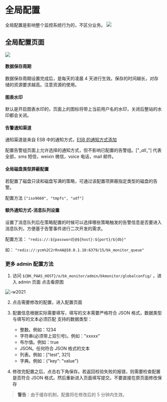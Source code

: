 # 全局配置

全局配置是影响整个监控系统行为的，不区分业务。
![](media/16618557290241.jpg)

## 全局配置页面

![](media/16618557771155.jpg)


#### 数据保存周期

数据保存周期设置完成后，是每天的凌晨 4 天进行生效。保存的时间越长，对存储的资源要求越高。注意资源的使用。

#### 图表水印

默认是开启图表水印的，页面上的图标将带上当前用户名的水印，关闭后整站的水印都会关闭。

#### 告警通知渠道

通知渠道是来自 ESB 中的通知方式，[ESB 的通知方式添加](../ProductFeatures/alarm-configurations/notify_setting.md)

配置告警组页面上允许选择的通知方式，但不影响已配置的告警组。["\__all__"] 代表全部，sms 短信，weixin 微信，voice 电话，mail 邮件。

#### 全局磁盘类型屏蔽配置

若配置了磁盘只读和磁盘写满的策略，可通过该配置项屏蔽指定类型的磁盘的告警。

配置方法 `["iso9660", "tmpfs", "udf"]`

#### 额外通知方式-消息队列设置

设置了消息队列后在策略配置的时候可以选择哪些策略触发的告警信息是否要进入消息队列，方便基于告警事件进行二次开发的需求。

配置方法： `"redis://:${password}@${host}:${port}/${db}"`

如： `"redis://:ycm%2C2rRn4A@10.0.1.10:6379/15/bk_monitor_queue"`

### 更多 admin 配置方法

1. 访问  `${BK_PAAS_HOST}/o/bk_monitor/admin/bkmonitor/globalconfig/` ，进入 admin 页面
点击看原图

![-w2021](media/15746678905653.jpg)

2. 点击需要修改的配置，进入配置页面

3. 配置信息根据实际需要填写，填写的文本需要严格符合 JSON 格式，数据类型与填写的文本必须匹配
支持的数据类型：
    - 整数。例如：1234
    - 字符串(必须带上双引号)。例如："xxxxx"
    - 布尔值。例如：true
    - JSON。任何符合 JSON 格式的文本
    - 列表。例如：["test", 321]
    - 字典。例如：{"key": "value"}

4. 修改完配置之后，点击右下角保存。若返回校验失败的报错，则需要检查配置是否符合 JSON 格式。然后重新进入页面填写提交。不要直接在原页面修改保存

> **警告**：由于缓存机制，配置将在修改后的 5 分钟内生效。

